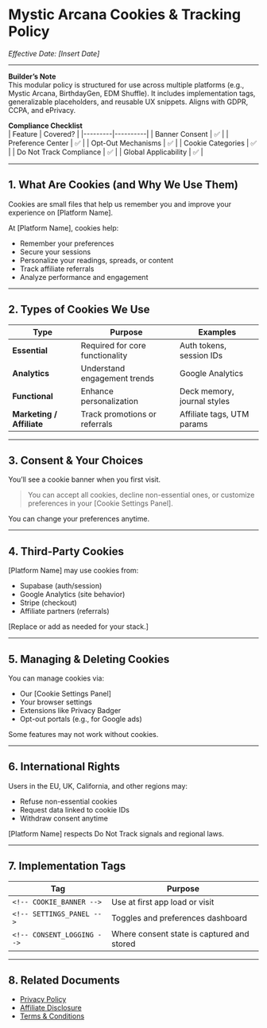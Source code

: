 # Mystic Arcana Cookies & Tracking Policy  
*Effective Date: [Insert Date]*

---

**Builder’s Note**  
This modular policy is structured for use across multiple platforms (e.g., Mystic Arcana, BirthdayGen, EDM Shuffle). It includes implementation tags, generalizable placeholders, and reusable UX snippets. Aligns with GDPR, CCPA, and ePrivacy.

**Compliance Checklist**  
| Feature | Covered? |
|---------|----------|
| Banner Consent | ✅ |
| Preference Center | ✅ |
| Opt-Out Mechanisms | ✅ |
| Cookie Categories | ✅ |
| Do Not Track Compliance | ✅ |
| Global Applicability | ✅ |

---

## 1. What Are Cookies (and Why We Use Them)

Cookies are small files that help us remember you and improve your experience on [Platform Name].

At [Platform Name], cookies help:
- Remember your preferences
- Secure your sessions
- Personalize your readings, spreads, or content
- Track affiliate referrals
- Analyze performance and engagement

<!-- COOKIE_BANNER -->

---

## 2. Types of Cookies We Use

| Type | Purpose | Examples |
|------|---------|----------|
| **Essential** | Required for core functionality | Auth tokens, session IDs |
| **Analytics** | Understand engagement trends | Google Analytics |
| **Functional** | Enhance personalization | Deck memory, journal styles |
| **Marketing / Affiliate** | Track promotions or referrals | Affiliate tags, UTM params |

<!-- SETTINGS_PANEL -->

---

## 3. Consent & Your Choices

You’ll see a cookie banner when you first visit.  
> You can accept all cookies, decline non-essential ones, or customize preferences in your [Cookie Settings Panel].

You can change your preferences anytime.

<!-- CONSENT_LOGGING -->

---

## 4. Third-Party Cookies

[Platform Name] may use cookies from:
- Supabase (auth/session)
- Google Analytics (site behavior)
- Stripe (checkout)
- Affiliate partners (referrals)

[Replace or add as needed for your stack.]

---

## 5. Managing & Deleting Cookies

You can manage cookies via:
- Our [Cookie Settings Panel]
- Your browser settings
- Extensions like Privacy Badger
- Opt-out portals (e.g., for Google ads)

Some features may not work without cookies.

---

## 6. International Rights

Users in the EU, UK, California, and other regions may:
- Refuse non-essential cookies
- Request data linked to cookie IDs
- Withdraw consent anytime

[Platform Name] respects Do Not Track signals and regional laws.

---

## 7. Implementation Tags

| Tag | Purpose |
|-----|---------|
| `<!-- COOKIE_BANNER -->` | Use at first app load or visit |
| `<!-- SETTINGS_PANEL -->` | Toggles and preferences dashboard |
| `<!-- CONSENT_LOGGING -->` | Where consent state is captured and stored |

---

## 8. Related Documents

- [Privacy Policy](/privacy)
- [Affiliate Disclosure](/disclaimer/affiliate)
- [Terms & Conditions](/terms)